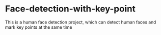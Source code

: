 # Face-detection-with-key-point
This is a human face detection project, which can detect human faces and mark key points at the same time
